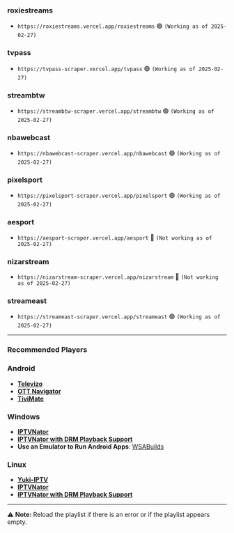 ### roxiestreams
- ```https://roxiestreams.vercel.app/roxiestreams``` 🟢 ```(Working as of 2025-02-27)```
### tvpass
- ```https://tvpass-scraper.vercel.app/tvpass``` 🟢 ```(Working as of 2025-02-27)```
### streambtw
- ```https://streambtw-scraper.vercel.app/streambtw``` 🟢 ```(Working as of 2025-02-27)```
### nbawebcast
- ```https://nbawebcast-scraper.vercel.app/nbawebcast``` 🟢 ```(Working as of 2025-02-27)```
### pixelsport
- ```https://pixelsport-scraper.vercel.app/pixelsport``` 🟢 ```(Working as of 2025-02-27)```
### aesport
- ```https://aesport-scraper.vercel.app/aesport``` 🔴 ```(Not working as of 2025-02-27)```
### nizarstream
- ```https://nizarstream-scraper.vercel.app/nizarstream``` 🔴 ```(Not working as of 2025-02-27)```
### streameast
- ```https://streameast-scraper.vercel.app/streameast``` 🟢 ```(Working as of 2025-02-27)```
---

### Recommended Players
### Android
- **[Televizo](https://play.google.com/store/apps/details?id=com.ottplay.ottplay&hl=en-US)**  
- **[OTT Navigator](https://ottnav.github.io/faq.html)**  
- **[TiviMate](https://play.google.com/store/apps/details?id=ar.tvplayer.tv)**  

### Windows
- **[IPTVNator](https://github.com/4gray/iptvnator/releases/tag/v0.16.0)**  
- **[IPTVNator with DRM Playback Support](https://github.com/pigzillaaaaa/iptvnator-electron/releases/tag/v0.16.4)**  
- **Use an Emulator to Run Android Apps**: [WSABuilds](https://github.com/MustardChef/WSABuilds)  

### Linux
- **[Yuki-IPTV](https://codeberg.org/liya/yuki-iptv)**  
- **[IPTVNator](https://github.com/4gray/iptvnator/releases/tag/v0.16.0)**  
- **[IPTVNator with DRM Playback Support](https://github.com/pigzillaaaaa/iptvnator-electron/releases/tag/v0.16.4)**  


---

⚠ **Note:** Reload the playlist if there is an error or if the playlist appears empty.
